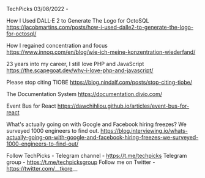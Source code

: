 TechPicks 03/08/2022 -

How I Used DALL·E 2 to Generate The Logo for OctoSQL
https://jacobmartins.com/posts/how-i-used-dalle2-to-generate-the-logo-for-octosql/

How I regained concentration and focus
https://www.innoq.com/en/blog/wie-ich-meine-konzentration-wiederfand/

23 years into my career, I still love PHP and JavaScript
https://the.scapegoat.dev/why-i-love-php-and-javascript/

Please stop citing TIOBE
https://blog.nindalf.com/posts/stop-citing-tiobe/

The Documentation System
https://documentation.divio.com/

Event Bus for React
https://dawchihliou.github.io/articles/event-bus-for-react

What's actually going on with Google and Facebook hiring freezes? We surveyed 1000 engineers to find out.
https://blog.interviewing.io/whats-actually-going-on-with-google-and-facebook-hiring-freezes-we-surveyed-1000-engineers-to-find-out/

Follow TechPicks -
Telegram channel - https://t.me/techpicks
Telegram group - https://t.me/techpicksgroup
Follow me on Twitter - https://twitter.com/__tkore__